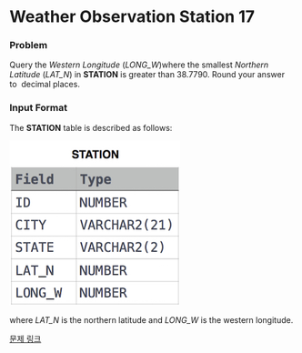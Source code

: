 # Weather Observation Station 17

### Problem

Query the *Western Longitude* (*LONG_W*)where the smallest *Northern Latitude* (*LAT_N*) in **STATION** is greater than 38.7790. Round your answer to  decimal places.

### Input Format

The **STATION** table is described as follows:

![image.png](image.png)

where *LAT_N* is the northern latitude and *LONG_W* is the western longitude.

[문제 링크](https://www.hackerrank.com/challenges/weather-observation-station-17/problem?isFullScreen=true)